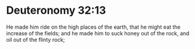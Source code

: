 # Deuteronomy 32:13

He made him ride on the high places of the earth, that he might eat the increase of the fields; and he made him to suck honey out of the rock, and oil out of the flinty rock;